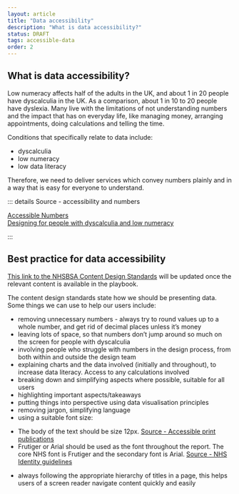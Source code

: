 ```yaml
---
layout: article
title: "Data accessibility"
description: "What is data accessibility?"
status: DRAFT
tags: accessible-data
order: 2 
---
```

## What is data accessibility?  

Low numeracy affects half of the adults in the UK, and about 1 in 20 people have dyscalculia in the UK. As a comparison, about 1 in 10 to 20 people have dyslexia. Many live with the limitations of not understanding numbers and the impact that has on everyday life, like managing money, arranging appointments, doing calculations and telling the time.  

Conditions that specifically relate to data include:

- dyscalculia  
- low numeracy  
- low data literacy  
  
Therefore, we need to deliver services which convey numbers plainly and in a way that is easy for everyone to understand.  
  
::: details Source - accessibility and numbers

[Accessible Numbers][data 1]  
[Designing for people with dyscalculia and low numeracy][data 2]

:::

## Best practice for data accessibility  
  
[This link to the NHSBSA Content Design Standards][data 5] will be updated once the relevant content is available in the playbook.  
  
The content design standards state how we should be presenting data. Some things we can use to help our users include:

- removing unnecessary numbers - always try to round values up to a whole number, and get rid of decimal places unless it’s money
- leaving lots of space, so that numbers don’t jump around so much on the screen for people with dyscalculia 
- involving people who struggle with numbers in the design process, from both within and outside the design team
- explaining charts and the data involved (initially and throughout), to increase data literacy. Access to any calculations involved
- breaking down and simplifying aspects where possible, suitable for all users
- highlighting important aspects/takeaways
- putting things into perspective using data visualisation principles
- removing jargon, simplifying language
- using a suitable font size:
* The body of the text should be size 12px. [Source - Accessible print publications][data 3] 
* Frutiger or Arial should be used as the font throughout the report. The core NHS font is Frutiger and the secondary font is Arial. [Source - NHS Identity guidelines][data 4]
- always following the appropriate hierarchy of titles in a page, this helps users of a screen reader navigate content quickly and easily  

[data 1]: https://accessiblenumbers.com/  
[data 2]: https://designnotes.blog.gov.uk/2022/11/28/designing-for-people-with-dyscalculia-and-low-numeracy/
[data 3]: https://www.gov.uk/government/publications/inclusive-communication/accessible-communication-formats#accessible-print-publications
[data 4]: https://www.england.nhs.uk/nhsidentity/identity-guidelines/fonts/
[data 5]: https://nhsbsauk.sharepoint.com/sites/DigitalContentDesignTeam/SitePages/NHSBSA-digital-style-guide-and-standards.aspx